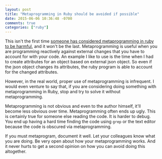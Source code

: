 ```yaml
---
layout: post
title: "Metaprogramming in Ruby should be avoided if possible"
date: 2015-06-06 10:36:48 -0700
comments: true
categories: ["ruby"]
---
```


This isn't the first time [someone has considered metaprogramming in ruby to be harmful](https://www.google.com/webhp?sourceid=chrome-instant&ion=1&espv=2&ie=UTF-8#q=metaprogramming%20harmful),
and it won't be the last. Metaprogramming is useful when you are programming
reactively against external changes that you have to account for with your
code. An example I like to use is the time when I had to create attributes
for an object based on external json object. So even if the json object
changes its attributes, the ruby program is able to account for the changed
attributes.

However, in the real world, proper use of metaprogramming is infrequent.
I would even venture to say that, if you are considering doing something
with metaprogramming in Ruby, stop and try to solve it without metaprogramming.

Metaprogramming is not obvious and even to the author himself, it'll become
less obvious over time. Metaprogramming often ends up ugly. This is
certainly true for someone else reading the code. It is harder to debug.
You end up having a hard time finding the code using `grep` or the text editor because
the code is obscured via metaprogramming.

If you must metaprogram, document it well. Let your colleagues know what you
are doing. Be very open about how your metaprogramming works. And it never
hurts to get a second opinion on how you can avoid doing this altogether.
